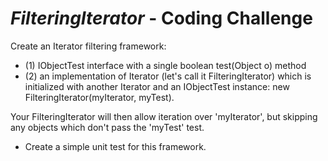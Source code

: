 # _FilteringIterator_ - Coding Challenge

 Create an Iterator filtering framework: 
 * (1) IObjectTest interface with a single boolean test(Object o) method 
 * (2) an implementation of Iterator (let's call it FilteringIterator) which is initialized with another Iterator and an IObjectTest instance: new FilteringIterator(myIterator, myTest). 
 
 Your FilteringIterator will then allow iteration over 'myIterator', but skipping any objects which don't pass the 'myTest' test. 
 
 * Create a simple unit test for this framework.

